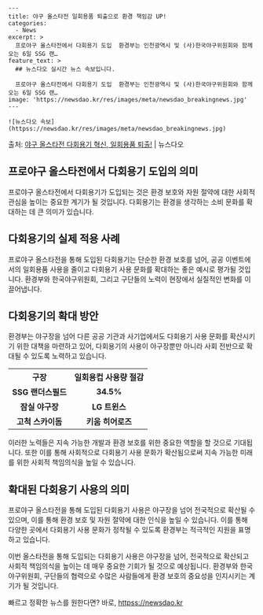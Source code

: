     ---
    title: 야구 올스타전 일회용품 퇴출으로 환경 책임감 UP!
    categories:
      - News
    excerpt: >
      프로야구 올스타전에서 다회용기 도입  환경부는 인천광역시 및 (사)한국야구위원회와 함께 오는 6일 SSG 랜…
    feature_text: >
      ## 뉴스다오 실시간 뉴스 속보입니다.
    
      프로야구 올스타전에서 다회용기 도입  환경부는 인천광역시 및 (사)한국야구위원회와 함께 오는 6일 SSG 랜…
    image: 'https://newsdao.kr/res/images/meta/newsdao_breakingnews.jpg'
    ---
    
    ![뉴스다오 속보](httpss://newsdao.kr/res/images/meta/newsdao_breakingnews.jpg)

<p>출처: <a href="httpss://newsdao.kr/4643" rel="dofollow">야구 올스타전 다회용기 혁신, 일회용품 퇴출!</a> | 뉴스다오</p>

<h2 data-ke-size="size26">프로야구 올스타전에서 다회용기 도입의 의미</h2>
<p data-ke-size="size16">프로야구 올스타전에서 다회용기가 도입되는 것은 환경 보호와 자원 절약에 대한 사회적 관심을 높이는 중요한 계기가 될 것입니다. 다회용기는 환경을 생각하는 소비 문화를 확대하는 데 큰 의미가 있습니다.</p>

<h2 data-ke-size="size26">다회용기의 실제 적용 사례</h2>
<p data-ke-size="size16">프로야구 올스타전을 통해 도입된 다회용기는 단순한 환경 보호를 넘어, 공공 이벤트에서의 일회용품 사용을 줄이고 다회용기 사용 문화를 확대하는 좋은 예시로 평가될 것입니다. 환경부와 한국야구위원회, 그리고 구단들의 노력이 현장에서 실질적인 변화를 이끌어냅니다.</p>

<h2 data-ke-size="size26">다회용기의 확대 방안</h2>
<p data-ke-size="size16">환경부는 야구장을 넘어 다른 공공 기관과 사기업에서도 다회용기 사용 문화를 확산시키기 위한 대책을 마련하고 있어, 다회용기의 사용이 야구장뿐만 아니라 사회 전반으로 확대될 수 있도록 노력하고 있습니다.</p>

<table>
  <tr>
    <th>구장</th>
    <th>일회용컵 사용량 절감</th>
  </tr>
  <tr>
    <td style="text-align: center; height: 17px;"><b>SSG 랜더스필드</b></td>
    <td style="text-align: center; height: 17px;"><b>34.5%</b></td>
  </tr>
  <tr>
    <td style="text-align: center; height: 17px;"><b>잠실 야구장</b></td>
    <td style="text-align: center; height: 17px;"><b>LG 트윈스</b></td>
  </tr>
  <tr>
    <td style="text-align: center; height: 17px;"><b>고척 스카이돔</b></td>
    <td style="text-align: center; height: 17px;"><b>키움 히어로즈</b></td>
  </tr>
</table>

<p data-ke-size="size16">이러한 노력들은 지속 가능한 개발과 환경 보호를 위한 중요한 역할을 할 것으로 기대됩니다. 또한 이를 통해 사회적으로 다회용기 사용 문화가 확산됨으로써 지속 가능한 미래를 위한 사회적 책임의식을 높일 수 있습니다.</p>

<h2 data-ke-size="size26">확대된 다회용기 사용의 의미</h2>
<p data-ke-size="size16">프로야구 올스타전을 통해 도입된 다회용기 사용은 야구장을 넘어 전국적으로 확산될 수 있으며, 이를 통해 환경 보호 및 자원 절약에 대한 인식을 높일 수 있습니다. 이를 통해 다양한 곳에서 다회용기 사용 문화가 정착될 수 있도록 환경부는 적극적인 지원을 표명하고 있습니다.</p>

<p data-ke-size="size16">이번 올스타전을 통해 도입되는 다회용기 사용은 야구장을 넘어, 전국적으로 확산되고 사회적 책임의식을 높이는 데 매우 중요한 기회가 될 것으로 예상됩니다. 환경부와 한국야구위원회, 구단들의 협력으로 수많은 사람들에게 환경 보호의 중요성을 인지시키는 계기가 될 것입니다.</p>
 

빠르고 정확한 뉴스를 원한다면? 바로, <a href="httpss://newsdao.kr" rel="dofollow">httpss://newsdao.kr</a>


    
